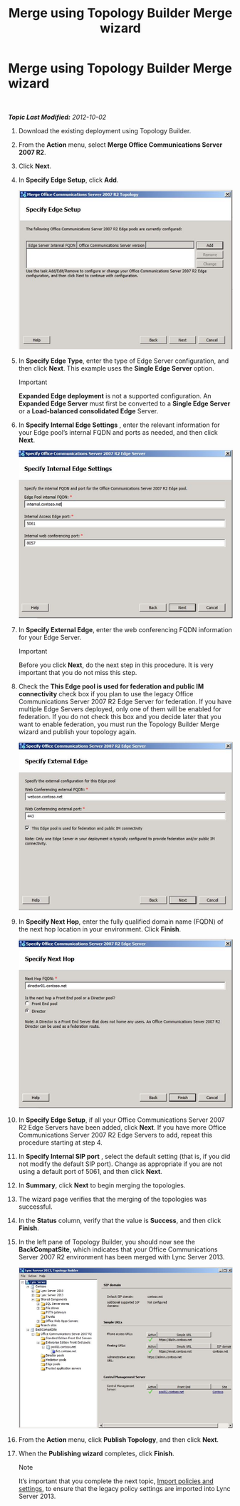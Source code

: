 ﻿---
title: Merge using Topology Builder Merge wizard
TOCTitle: Merge using Topology Builder Merge wizard
ms:assetid: c3f3c425-dab6-4dcd-bf0e-d7fde05f2ebf
ms:mtpsurl: https://technet.microsoft.com/en-us/library/JJ205243(v=OCS.15)
ms:contentKeyID: 48185343
ms.date: 07/23/2014
mtps_version: v=OCS.15
---

<div data-xmlns="http://www.w3.org/1999/xhtml">

<div class="topic" data-xmlns="http://www.w3.org/1999/xhtml" data-msxsl="urn:schemas-microsoft-com:xslt" data-cs="http://msdn.microsoft.com/en-us/">

<div data-asp="http://msdn2.microsoft.com/asp">

# Merge using Topology Builder Merge wizard

</div>

<div id="mainSection">

<div id="mainBody">

<span> </span>

_**Topic Last Modified:** 2012-10-02_

1.  Download the existing deployment using Topology Builder.

2.  From the **Action** menu, select **Merge Office Communications Server 2007 R2**.

3.  Click **Next**.

4.  In **Specify Edge Setup**, click **Add**.
    
    ![Merge Topology Wizard, Specify Edge Setup page](images/JJ205243.cdca609d-d4d5-47d9-9ff8-8b1daa4106e1(OCS.15).jpg "Merge Topology Wizard, Specify Edge Setup page")  

5.  In **Specify Edge Type**, enter the type of Edge Server configuration, and then click **Next**. This example uses the **Single Edge Server** option.
    
    <div>
    

    > [!IMPORTANT]  
    > <STRONG>Expanded Edge deployment</STRONG> is not a supported configuration. An <STRONG>Expanded Edge Server</STRONG> must first be converted to a <STRONG>Single Edge Server</STRONG> or a <STRONG>Load-balanced consolidated Edge</STRONG> Server.

    
    </div>

6.  In **Specify Internal Edge Settings** , enter the relevant information for your Edge pool’s internal FQDN and ports as needed, and then click **Next**.
    
    ![Specify Internal Edge Settings dialog](images/JJ205243.dd664761-839c-4ac8-bd1a-5525589dfbb0(OCS.15).jpg "Specify Internal Edge Settings dialog")  

7.  In **Specify External Edge**, enter the web conferencing FQDN information for your Edge Server.
    
    <div>
    

    > [!IMPORTANT]  
    > Before you click <STRONG>Next</STRONG>, do the next step in this procedure. It is very important that you do not miss this step.

    
    </div>

8.  Check the **This Edge pool is used for federation and public IM connectivity** check box if you plan to use the legacy Office Communications Server 2007 R2 Edge Server for federation. If you have multiple Edge Servers deployed, only one of them will be enabled for federation. If you do not check this box and you decide later that you want to enable federation, you must run the Topology Builder Merge wizard and publish your topology again.
    
    ![Edge Server dialog, Specify External Edge page](images/JJ205243.32e97ce5-92f0-477e-8125-5d2ece237b13(OCS.15).jpg "Edge Server dialog, Specify External Edge page")  

9.  In **Specify Next Hop**, enter the fully qualified domain name (FQDN) of the next hop location in your environment. Click **Finish**.
    
    ![Edge Server dialog, Specify Next Hop page](images/JJ205243.e734ee0d-f91c-4f3f-8ae6-248ecabcf678(OCS.15).jpg "Edge Server dialog, Specify Next Hop page")  

10. In **Specify Edge Setup**, if all your Office Communications Server 2007 R2 Edge Servers have been added, click **Next**. If you have more Office Communications Server 2007 R2 Edge Servers to add, repeat this procedure starting at step 4.

11. In **Specify Internal SIP port** , select the default setting (that is, if you did not modify the default SIP port). Change as appropriate if you are not using a default port of 5061, and then click **Next**.

12. In **Summary**, click **Next** to begin merging the topologies.

13. The wizard page verifies that the merging of the topologies was successful.

14. In the **Status** column, verify that the value is **Success**, and then click **Finish**.

15. In the left pane of Topology Builder, you should now see the **BackCompatSite**, which indicates that your Office Communications Server 2007 R2 environment has been merged with Lync Server 2013.
    
    ![Topology Builder showing a merged topology](images/JJ205243.62751c76-f018-4c6d-bb48-c61ef8974d31(OCS.15).jpg "Topology Builder showing a merged topology")  

16. From the **Action** menu, click **Publish Topology**, and then click **Next**.

17. When the **Publishing wizard** completes, click **Finish**.
    
    <div>
    

    > [!NOTE]  
    > It’s important that you complete the next topic, <A href="import-policies-and-settings.md">Import policies and settings</A>, to ensure that the legacy policy settings are imported into Lync Server 2013.

    
    </div>

</div>

<span> </span>

</div>

</div>

</div>

